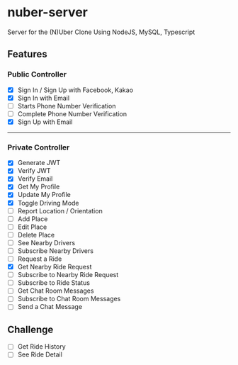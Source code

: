 # nuber-server

Server for the (N)Uber Clone Using NodeJS, MySQL, Typescript

## Features

### Public Controller

- [x] Sign In / Sign Up with Facebook, Kakao
- [x] Sign In with Email
- [ ] Starts Phone Number Verification
- [ ] Complete Phone Number Verification
- [x] Sign Up with Email

---

### Private Controller

- [x] Generate JWT
- [x] Verify JWT
- [x] Verify Email
- [x] Get My Profile
- [x] Update My Profile
- [x] Toggle Driving Mode
- [ ] Report Location / Orientation
- [ ] Add Place
- [ ] Edit Place
- [ ] Delete Place
- [ ] See Nearby Drivers
- [ ] Subscribe Nearby Drivers
- [ ] Request a Ride
- [x] Get Nearby Ride Request
- [ ] Subscribe to Nearby Ride Request
- [ ] Subscribe to Ride Status
- [ ] Get Chat Room Messages
- [ ] Subscribe to Chat Room Messages
- [ ] Send a Chat Message

## Challenge

- [ ] Get Ride History
- [ ] See Ride Detail
